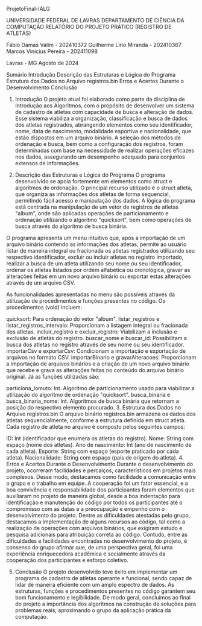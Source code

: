 ProjetoFinal-IALG


UNIVERSIDADE FEDERAL DE LAVRAS
DEPARTAMENTO DE CIÊNCIA DA COMPUTAÇÃO
RELATÓRIO DO PROJETO PRÁTICO
(REGISTRO DE ATLETAS)

Fábio Damas Valim - 202410372
Guilherme Lirio Miranda - 202410367
Marcos Vinícius Pereira - 202411098

Lavras - MG
Agosto de 2024

Sumário
Introdução
Descrição das Estruturas e Lógica do Programa
Estrutura dos Dados no Arquivo registros.bin
Erros e Acertos Durante o Desenvolvimento
Conclusão
1. Introdução
O projeto atual foi elaborado como parte da disciplina de Introdução aos Algoritmos, com o propósito de desenvolver um sistema de cadastro de atletas com capacidade de busca e alteração de dados. Esse sistema viabiliza a organização, classificação e busca de dados dos atletas registrados, abrangendo elementos como seu identificador, nome, data de nascimento, modalidade esportiva e nacionalidade, que estão dispostos em um arquivo binário. A seleção dos métodos de ordenação e busca, bem como a configuração dos registros, foram determinadas com base na necessidade de realizar operações eficazes nos dados, assegurando um desempenho adequado para conjuntos extensos de informações.

2. Descrição das Estruturas e Lógica do Programa
O programa desenvolvido se apoia fortemente em elementos como struct e algoritmos de ordenação. O principal recurso utilizado é o struct atleta, que organiza as informações dos atletas de forma sequencial, permitindo fácil acesso e manipulação dos dados. A lógica do programa está centrada na manipulação de um vetor de registros de atletas "album", onde são aplicadas operações de particionamento e ordenação utilizando o algoritmo "quicksort", bem como operações de busca através do algoritmo de busca binária.

O programa apresenta um menu intuitivo que, após a importação de um arquivo binário contendo as informações dos atletas, permite ao usuário listar de maneira integral ou fracionada os atletas registrados utilizando seu respectivo identificador, excluir ou incluir atletas no registro importado, realizar a busca de um atleta utilizando seu nome ou seu identificador, ordenar os atletas listados por ordem alfabética ou cronológica, gravar as alterações feitas em um novo arquivo binário ou exportar estas alterações através de um arquivo CSV.

As funcionalidades apresentadas no menu são possíveis através da utilização de procedimentos e funções presentes no código. Os procedimentos (void) incluem:

quicksort: Para ordenação do vetor "album".
listar_registros e listar_registros_intervalo: Proporcionam a listagem integral ou fracionada dos atletas.
incluir_registro e excluir_registro: Viabilizam a inclusão e exclusão de atletas do registro.
buscar_nome e buscar_id: Possibilitam a busca dos atletas no registro através de seu nome ou seu identificador.
importarCsv e exportarCsv: Condicionam a importação e exportação de arquivos no formato CSV.
importarBinario e gravarAlteracoes: Proporcionam a importação de arquivos binários e a criação de um novo arquivo binário que recebe e grava as alterações feitas no conteúdo do arquivo binário original.
Já as funções utilizadas são:

particiona_lomuto: Int. Algoritmo de particionamento usado para viabilizar a utilização do algoritmo de ordenação "quicksort".
busca_binaria e busca_binaria_nome: Int. Algoritmos de busca binária que retornam a posição do respectivo elemento procurado.
3. Estrutura dos Dados no Arquivo registros.bin
O arquivo binário registros.bin armazena os dados dos atletas sequencialmente, conforme a estrutura definida em struct atleta. Cada registro de atleta no arquivo é composto pelos seguintes campos:

ID: Int (identificador que enumera os atletas do registro).
Nome: String com espaço (nome dos atletas).
Ano de nascimento: Int (ano de nascimento de cada atleta).
Esporte: String com espaço (esporte praticado por cada atleta).
Nacionalidade: String com espaço (país de origem do atleta).
4. Erros e Acertos Durante o Desenvolvimento
Durante o desenvolvimento do projeto, ocorreram facilidades e percalços, característicos em projetos mais complexos. Desse modo, destacamos como facilidade a comunicação entre o grupo e o trabalho em equipe. A cooperação foi um fator essencial, e a boa convivência e responsabilidade dos participantes foram elementos que auxiliaram no projeto de maneira global, desde a boa indentação para identificação e manutenção do código por todos os participantes até o compromisso com as datas e a preocupação e empenho com o desenvolvimento do projeto. Dentre as dificuldades atestadas pelo grupo, destacamos a implementação de alguns recursos ao código, tal como a realização de operações com arquivos binários, que exigiram estudo e pesquisa adicionais para atribuição correta ao código. Contudo, entre as dificuldades e facilidades encontradas no desenvolvimento do projeto, é consenso do grupo afirmar que, de uma perspectiva geral, foi uma experiência enriquecedora acadêmica e socialmente através da cooperação dos participantes e esforço coletivo.

5. Conclusão
O projeto desenvolvido teve êxito em implementar um programa de cadastro de atletas operante e funcional, sendo capaz de lidar de maneira eficiente com um amplo espectro de dados. As estruturas, funções e procedimentos presentes no código garantem seu bom funcionamento e legibilidade. De modo geral, concluímos ao final do projeto a importância dos algoritmos na construção de soluções para problemas reais, aproximando o grupo da aplicação prática da computação.
